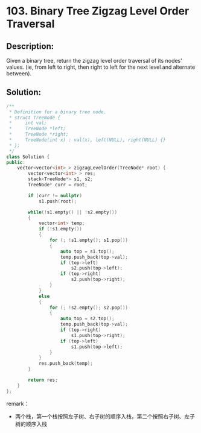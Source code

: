 # 103. Binary Tree Zigzag Level Order Traversal

## Description:

Given a binary tree, return the zigzag level order traversal of its nodes' values. (ie, from left to right, then right to left for the next level and alternate between).

## Solution:

```c++
/**
 * Definition for a binary tree node.
 * struct TreeNode {
 *     int val;
 *     TreeNode *left;
 *     TreeNode *right;
 *     TreeNode(int x) : val(x), left(NULL), right(NULL) {}
 * };
 */
class Solution {
public:
    vector<vector<int> > zigzagLevelOrder(TreeNode* root) {
        vector<vector<int> > res;
        stack<TreeNode*> s1, s2;
        TreeNode* curr = root;

        if (curr != nullptr)
            s1.push(root);

        while(!s1.empty() || !s2.empty())
        {
            vector<int> temp;
            if (!s1.empty())
            {
                for (; !s1.empty(); s1.pop())
                {
                    auto top = s1.top();
                    temp.push_back(top->val);
                    if (top->left)
                        s2.push(top->left);
                    if (top->right)
                        s2.push(top->right);
                }
            }
            else
            {
                for (; !s2.empty(); s2.pop())
                {
                    auto top = s2.top();
                    temp.push_back(top->val);
                    if (top->right)
                        s1.push(top->right);
                    if (top->left)
                        s1.push(top->left);
                }
            }
            res.push_back(temp);
        }

        return res;
    }
};

```

remark：

- 两个栈，第一个栈按照左子树、右子树的顺序入栈，第二个按照右子树、左子树的顺序入栈
